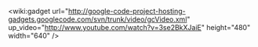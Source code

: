 <wiki:gadget url="http://google-code-project-hosting-gadgets.googlecode.com/svn/trunk/video/gcVideo.xml" up\_video="http://www.youtube.com/watch?v=3se2BkXJaiE" height="480" width="640" />